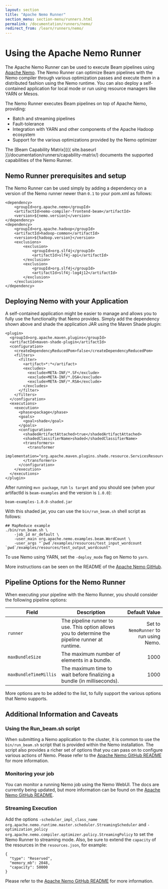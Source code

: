 ```yaml
---
layout: section
title: "Apache Nemo Runner"
section_menu: section-menu/runners.html
permalink: /documentation/runners/nemo/
redirect_from: /learn/runners/nemo/
---
```

<!--
Licensed under the Apache License, Version 2.0 (the "License");
you may not use this file except in compliance with the License.
You may obtain a copy of the License at

http://www.apache.org/licenses/LICENSE-2.0

Unless required by applicable law or agreed to in writing, software
distributed under the License is distributed on an "AS IS" BASIS,
WITHOUT WARRANTIES OR CONDITIONS OF ANY KIND, either express or implied.
See the License for the specific language governing permissions and
limitations under the License.
-->
# Using the Apache Nemo Runner

The Apache Nemo Runner can be used to execute Beam pipelines using [Apache Nemo](http://nemo.apache.org).
The Nemo Runner can optimize Beam pipelines with the Nemo compiler through various optimization passes
and execute them in a distributed fashion using the Nemo runtime. You can also deploy a self-contained application
for local mode or run using resource managers like YARN or Mesos.

The Nemo Runner executes Beam pipelines on top of Apache Nemo, providing:

* Batch and streaming pipelines
* Fault-tolerance
* Integration with YARN and other components of the Apache Hadoop ecosystem
* Support for the various optimizations provided by the Nemo optimizer

The [Beam Capability Matrix]({{ site.baseurl }}/documentation/runners/capability-matrix/) documents the
supported capabilities of the Nemo Runner.

## Nemo Runner prerequisites and setup

The Nemo Runner can be used simply by adding a dependency on a version of the Nemo runner newer than `0.1`
to your pom.xml as follows:

```
<dependency>
    <groupId>org.apache.nemo</groupId>
    <artifactId>nemo-compiler-frontend-beam</artifactId>
    <version>${nemo.version}</version>
</dependency>
<dependency>
    <groupId>org.apache.hadoop</groupId>
    <artifactId>hadoop-common</artifactId>
    <version>${hadoop.version}</version>
    <exclusions>
        <exclusion>
            <groupId>org.slf4j</groupId>
            <artifactId>slf4j-api</artifactId>
        </exclusion>
        <exclusion>
            <groupId>org.slf4j</groupId>
            <artifactId>slf4j-log4j12</artifactId>
        </exclusion>
    </exclusions>
</dependency>
```

## Deploying Nemo with your Application

A self-contained application might be easier to manage and allows you to fully use the functionality that Nemo provides.
Simply add the dependency shown above and shade the application JAR using the Maven Shade plugin:

```
<plugin>
  <groupId>org.apache.maven.plugins</groupId>
  <artifactId>maven-shade-plugin</artifactId>
  <configuration>
    <createDependencyReducedPom>false</createDependencyReducedPom>
    <filters>
      <filter>
        <artifact>*:*</artifact>
        <excludes>
          <exclude>META-INF/*.SF</exclude>
          <exclude>META-INF/*.DSA</exclude>
          <exclude>META-INF/*.RSA</exclude>
        </excludes>
      </filter>
    </filters>
  </configuration>
  <executions>
    <execution>
      <phase>package</phase>
      <goals>
        <goal>shade</goal>
      </goals>
      <configuration>
        <shadedArtifactAttached>true</shadedArtifactAttached>
        <shadedClassifierName>shaded</shadedClassifierName>
        <transformers>
          <transformer
            implementation="org.apache.maven.plugins.shade.resource.ServicesResourceTransformer"/>
        </transformers>
      </configuration>
    </execution>
  </executions>
</plugin>
```

After running `mvn package`, run `ls target` and you should see (when your artifactId is `beam-examples`
and the version is `1.0.0`):

```
beam-examples-1.0.0-shaded.jar
```

With this shaded jar, you can use the `bin/run_beam.sh` shell script as follows:

```
## MapReduce example
./bin/run_beam.sh \
    -job_id mr_default \
    -user_main org.apache.nemo.examples.beam.WordCount \
    -user_args "`pwd`/examples/resources/test_input_wordcount `pwd`/examples/resources/test_output_wordcount"
```

To use Nemo using YARN, set the `-deploy_mode` flag on Nemo to `yarn`. 

More instructions can be seen on the README of the [Apache Nemo GitHub](https://github.com/apache/incubator-nemo).

## Pipeline Options for the Nemo Runner

When executing your pipeline with the Nemo Runner, you should consider the following pipeline options:

| Field       | Description           | Default Value  |
| ------------- |---------------| -----:|
| `runner`      | The pipeline runner to use. This option allows you to determine the pipeline runner at runtime. | Set to `NemoRunner` to run using Nemo. |
| `maxBundleSize`      | The maximum number of elements in a bundle. |   1000 |
| `maxBundleTimeMillis` | The maximum time to wait before finalizing a bundle (in milliseconds). |   1000 |

More options are to be added to the list, to fully support the various options that Nemo supports.

## Additional Information and Caveats

### Using the Run_beam.sh script

When submitting a Nemo application to the cluster, it is common to use the `bin/run_beam.sh` script that is
provided within the Nemo installation. The script also provides a richer set of options that you can pass on to
configure various actions of Nemo. Please refer to the
[Apache Nemo GitHub README](https://github.com/apache/incubator-nemo) for more information.

### Monitoring your job

You can monitor a running Nemo job using the Nemo WebUI. The docs are currently being updated, but more
information can be found on the [Apache Nemo GitHub README](https://github.com/apache/incubator-nemo).

### Streaming Execution

Add the options `-scheduler_impl_class_name org.apache.nemo.runtime.master.scheduler.StreamingScheduler`
and `-optimization_policy org.apache.nemo.compiler.optimizer.policy.StreamingPolicy` to set the Nemo Runner
to streaming mode.
Also, be sure to extend the `capacity` of the resources in the `resources.json`, for example:

```
{
  "type": "Reserved",
  "memory_mb": 2048,
  "capacity": 50000
}
```

Please refer to the [Apache Nemo GitHub README](https://github.com/apache/incubator-nemo) for more information.
